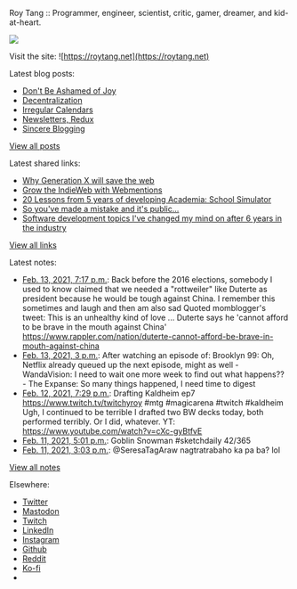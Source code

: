 Roy Tang :: Programmer, engineer, scientist, critic, gamer, dreamer, and kid-at-heart.

![](https://roytang.net/static/img/profile.jpg)

Visit the site: ![https://roytang.net](https://roytang.net)

Latest blog posts:

- [Don&#x27;t Be Ashamed of Joy](https://roytang.net/2021/02/dont-be-ashamed-of-joy/)
- [Decentralization](https://roytang.net/2021/02/decentralization/)
- [Irregular Calendars](https://roytang.net/2021/02/irregular-calendars/)
- [Newsletters, Redux](https://roytang.net/2021/02/newsletters-redux/)
- [Sincere Blogging](https://roytang.net/2021/02/sincere_blogging/)

[View all posts](https://roytang.net/blog)

Latest shared links:

- [Why Generation X will save the web](https://roytang.net/2021/02/why-generation-x-will-save-the-web/)
- [Grow the IndieWeb with Webmentions](https://roytang.net/2021/01/grow-the-indieweb-with-webmentions/)
- [20 Lessons from 5 years of developing Academia: School Simulator](https://roytang.net/2021/01/20-lessons-from-5-years-of-developing-academia-school-simulator/)
- [So you&#x27;ve made a mistake and it&#x27;s public...](https://roytang.net/2021/01/so-youve-made-a-mistake-and-its-public/)
- [Software development topics I&#x27;ve changed my mind on after 6 years in the industry](https://roytang.net/2021/01/software-development-topics-ive-changed-my-mind-on-after-6-years-in-the-industry/)

[View all links](https://roytang.net/links)

Latest notes:

- [Feb. 13, 2021, 7:17 p.m.](https://roytang.net/2021/02/1360548734229045255/): Back before the 2016 elections, somebody I used to know claimed that we needed a &quot;rottweiler&quot; like Duterte as president because he would be tough against China. I remember this sometimes and laugh and then am also sad Quoted momblogger&#x27;s tweet: This is an unhealthy kind of love ... Duterte says he &#x27;cannot afford to be brave in the mouth against China&#x27; https://www.rappler.com/nation/duterte-cannot-afford-be-brave-in-mouth-against-china
- [Feb. 13, 2021, 3 p.m.](https://roytang.net/2021/02/f9e8b66a362f9a61612057f4db10b9cf/): After watching an episode of: Brooklyn 99: Oh, Netflix already queued up the next episode, might as well - WandaVision: I need to wait one more week to find out what happens?? - The Expanse: So many things happened, I need time to digest
- [Feb. 12, 2021, 7:29 p.m.](https://roytang.net/2021/02/1360189270577844230/): Drafting Kaldheim ep7 https://www.twitch.tv/twitchyroy #mtg #magicarena #twitch #kaldheim Ugh, I continued to be terrible I drafted two BW decks today, both performed terribly. Or I did, whatever. YT: https://www.youtube.com/watch?v=cXc-gyBtfvE
- [Feb. 11, 2021, 5:01 p.m.](https://roytang.net/2021/02/1359789639494606848/): Goblin Snowman #sketchdaily 42/365
- [Feb. 11, 2021, 3:03 p.m.](https://roytang.net/2021/02/1359759899765317636/): @SeresaTagAraw nagtratrabaho ka pa ba? lol

[View all notes](https://roytang.net/notes)

Elsewhere:

- [Twitter](https://twitter.com/roytang)
- [Mastodon](https://mastodon.technology/@roytang)
- [Twitch](https://twitch.tv/twitchyroy)
- [LinkedIn](https://www.linkedin.com/in/roytang)
- [Instagram](https://instagram.com/roytang0400)
- [Github](https://github.com/roytang)
- [Reddit](https://reddit.com/u/hungryroy)
- [Ko-fi](https://ko-fi.com/roytang)
- [](mailto:hello@roytang.net)